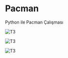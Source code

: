 # Pacman
Python ile Pacman Çalışması

![T3](http://drive.google.com/uc?export=view&id=1Axa5C7pElX2lskiUVTMs_h3et6JfxD-v)

![T3](http://drive.google.com/uc?export=view&id=1MRF2X4vAWvPJSSfn8vy0Ad299LabTM_3)

![T3](http://drive.google.com/uc?export=view&id=1babL2r6VMt0KYNyCw5upUFTzKyC-9lMK)
